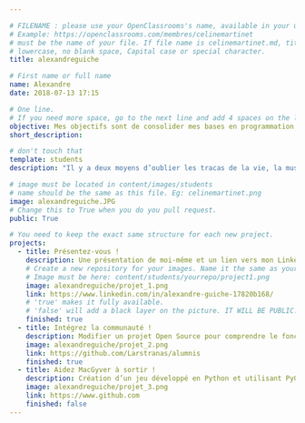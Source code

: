 ```yaml
---

# FILENAME : please use your OpenClassrooms's name, available in your url.
# Example: https://openclassrooms.com/membres/celinemartinet
# must be the name of your file. If file name is celinemartinet.md, title is celinemartinet.
# lowercase, no blank space, Capital case or special character.
title: alexandreguiche

# First name or full name
name: Alexandre
date: 2018-07-13 17:15

# One line.
# If you need more space, go to the next line and add 4 spaces on the left, as in 'description'.
objective: Mes objectifs sont de consolider mes bases en programmation Python, ainsi qu'apprendre la programmation web afin d'en faire        mon métier.
short_description: 

# don't touch that
template: students
description: "Il y a deux moyens d’oublier les tracas de la vie, la musique et les chats." Albert Schweitzer 

# image must be located in content/images/students
# name should be the same as this file. Eg: celinemartinet.png
image: alexandreguiche.JPG
# Change this to True when you do you pull request.
public: True

# You need to keep the exact same structure for each new project.
projects:
  - title: Présentez-vous !
    description: Une présentation de moi-même et un lien vers mon LinkedIn.
    # Create a new repository for your images. Name it the same as your nickname and profile picture.
    # Image must be here: content/students/yourrepo/project1.png
    image: alexandreguiche/projet_1.png
    link: https://www.linkedin.com/in/alexandre-guiche-17820b168/
    # 'true' makes it fully available.
    # 'false' will add a black layer on the picture. IT WILL BE PUBLIC!
    finished: true
  - title: Intégrez la communauté !
    description: Modifier un projet Open Source pour comprendre le fonctionnement de Git, de Github et des pull requests. 
    image: alexandreguiche/projet_2.png
    link: https://github.com/Larstranas/alumnis
    finished: true
  - title: Aidez MacGyver à sortir !
    description: Création d’un jeu développé en Python et utilisant PyGame.
    image: alexandreguiche/projet_3.png
    link: https://www.github.com
    finished: false
---
```

